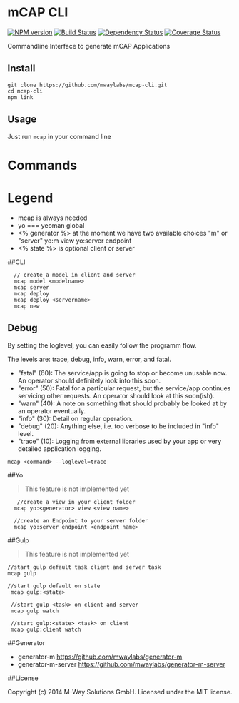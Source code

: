 # mCAP CLI
[![NPM version][npm-image]][npm-url] [![Build Status][travis-image]][travis-url] [![Dependency Status][daviddm-url]][daviddm-image] [![Coverage Status][coveralls-image]][coveralls-url]

Commandline Interface to generate mCAP Applications



## Install

```
git clone https://github.com/mwaylabs/mcap-cli.git
cd mcap-cli
npm link
```


## Usage

Just run `mcap` in your command line

Commands
====

Legend
===
- mcap is always needed
- yo === yeoman global
- <% generator %> at the moment we have two available choices "m" or "server"
  yo:m view
  yo:server endpoint
- <% state %> is optional client or server

##CLI
````
  // create a model in client and server
  mcap model <modelname>
  mcap server
  mcap deploy
  mcap deploy <servername>
  mcap new
````

## Debug

By setting the loglevel, you can easily follow the programm flow.

The levels are: trace, debug, info, warn, error, and fatal.

- "fatal" (60): The service/app is going to stop or become unusable now. An operator should definitely look into this soon.
- "error" (50): Fatal for a particular request, but the service/app continues servicing other requests. An operator should look at this soon(ish).
- "warn" (40): A note on something that should probably be looked at by an operator eventually.
- "info" (30): Detail on regular operation.
- "debug" (20): Anything else, i.e. too verbose to be included in "info" level.
- "trace" (10): Logging from external libraries used by your app or very detailed application logging.

```
mcap <command> --loglevel=trace
```

##Yo

> This feature is not implemented yet

````
   //create a view in your client folder
  mcap yo:<generator> view <view name>

  //create an Endpoint to your server folder
  mcap yo:server endpoint <endpoint name>

````

##Gulp

> This feature is not implemented yet

````
//start gulp default task client and server task
mcap gulp

//start gulp default on state
 mcap gulp:<state>

 //start gulp <task> on client and server
 mcap gulp watch

 //start gulp:<state> <task> on client
 mcap gulp:client watch

````



##Generator

- generator-m https://github.com/mwaylabs/generator-m
- generator-m-server https://github.com/mwaylabs/generator-m-server


##License

Copyright (c) 2014 M-Way Solutions GmbH. Licensed under the MIT license.



[npm-url]: https://npmjs.org/package/mcap-cli
[npm-image]: https://badge.fury.io/js/mcap-cli.svg
[travis-url]: https://travis-ci.org/mwaylabs/mcap-cli
[travis-image]: https://travis-ci.org/mwaylabs/mcap-cli.svg?branch=master
[daviddm-url]: https://david-dm.org/mwaylabs/mcap-cli.svg?theme=shields.io
[daviddm-image]: https://david-dm.org/mwaylabs/mcap-cli
[coveralls-url]: https://coveralls.io/r/mwaylabs/mcap-cli
[coveralls-image]: https://coveralls.io/repos/mwaylabs/mcap-cli/badge.png
